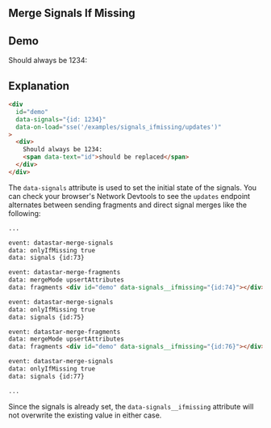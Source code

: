 ## Merge Signals If Missing

## Demo

<div
  data-on-load="sse('/examples/signals_ifmissing/updates')"
>
  <div>
    Should always be 1234:
    <span id="placeholder"></span>
  </div>
</div>

## Explanation

```html
<div
  id="demo"
  data-signals="{id: 1234}"
  data-on-load="sse('/examples/signals_ifmissing/updates')"
>
  <div>
    Should always be 1234:
    <span data-text="id">should be replaced</span>
  </div>
</div>
```

The `data-signals` attribute is used to set the initial state of the signals. You can check your browser's Network Devtools to see the `updates` endpoint alternates between sending fragments and direct signal merges like the following:

```md
...

event: datastar-merge-signals
data: onlyIfMissing true
data: signals {id:73}

event: datastar-merge-fragments
data: mergeMode upsertAttributes
data: fragments <div id="demo" data-signals__ifmissing="{id:74}"></div>

event: datastar-merge-signals
data: onlyIfMissing true
data: signals {id:75}

event: datastar-merge-fragments
data: mergeMode upsertAttributes
data: fragments <div id="demo" data-signals__ifmissing="{id:76}"></div>

event: datastar-merge-signals
data: onlyIfMissing true
data: signals {id:77}

...
```

Since the signals is already set, the `data-signals__ifmissing` attribute will not overwrite the existing value in either case.
